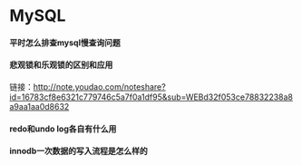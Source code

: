 # MySQL

#### 平时怎么排查mysql慢查询问题

#### 悲观锁和乐观锁的区别和应用
链接：http://note.youdao.com/noteshare?id=16783cf8e6321c779746c5a7f0a1df95&sub=WEBd32f053ce78832238a8a9aa1aa0d8632
#### redo和undo log各自有什么用

#### innodb一次数据的写入流程是怎么样的


